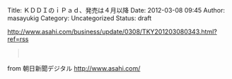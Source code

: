 Title: ＫＤＤＩのｉＰａｄ、発売は４月以降
Date: 2012-03-08 09:45
Author: masayukig
Category: Uncategorized
Status: draft

<http://www.asahi.com/business/update/0308/TKY201203080343.html?ref=rss>  
  
  

> 　

  
  
from 朝日新聞デジタル <http://www.asahi.com/>
